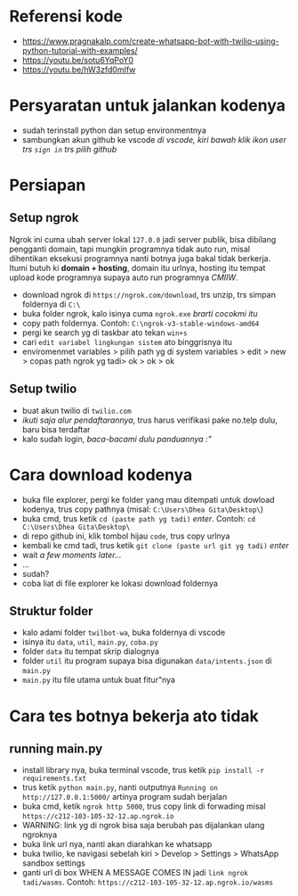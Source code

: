 # Referensi kode
* https://www.pragnakalp.com/create-whatsapp-bot-with-twilio-using-python-tutorial-with-examples/
* https://youtu.be/sotu6YqPoY0
* https://youtu.be/hW3zfd0mIfw


# Persyaratan untuk jalankan kodenya
* sudah terinstall python dan setup environmentnya
* sambungkan akun github ke vscode *di vscode, kiri bawah klik ikon user trs `sign in` trs pilih github*

# Persiapan
## Setup ngrok
Ngrok ini cuma ubah server lokal `127.0.0` jadi server publik, bisa dibilang pengganti domain, tapi mungkin programnya tidak auto run, misal dihentikan eksekusi programnya nanti botnya juga bakal tidak berkerja. Itumi butuh ki **domain + hosting**, domain itu urlnya, hosting itu tempat upload kode programnya supaya auto run programnya *CMIIW*.
* download ngrok di `https://ngrok.com/download`, trs unzip, trs simpan foldernya di `C:\`
* buka folder ngrok, kalo isinya cuma `ngrok.exe` *brarti cocokmi itu*
* copy path foldernya. Contoh: `C:\ngrok-v3-stable-windows-amd64`
* pergi ke search yg di taskbar ato tekan `win+s`
* cari `edit variabel lingkungan sistem` ato binggrisnya itu
* enviromenmet variables > pilih path yg di system variables > edit > new > copas path ngrok yg tadi> ok > ok > ok
## Setup twilio
* buat akun twilio di `twilio.com`
* *ikuti saja alur pendaftarannya*, trus harus verifikasi pake no.telp dulu, baru bisa terdaftar
* kalo sudah login, *baca-bacami dulu panduannya :"*

# Cara download kodenya
* buka file explorer, pergi ke folder yang mau ditempati untuk dowload kodenya, trus copy pathnya (misal: `C:\Users\Dhea Gita\Desktop\`)
* buka cmd, trus ketik `cd (paste path yg tadi)` *enter*. Contoh: `cd C:\Users\Dhea Gita\Desktop\`
* di repo github ini, klik tombol hijau `code`, trus copy urlnya
* kembali ke cmd tadi, trus ketik `git clone (paste url git yg tadi)` *enter*
* wait *a few moments later...*
* ...
* sudah?
* coba liat di file explorer ke lokasi download foldernya
## Struktur folder
* kalo adami folder `twilbot-wa`, buka foldernya di vscode
* isinya itu `data`, `util`, `main.py`, `coba.py`
* folder `data` itu tempat skrip dialognya
* folder `util` itu program supaya bisa digunakan `data/intents.json` di `main.py`
* `main.py` itu file utama untuk buat fitur"nya

# Cara tes botnya bekerja ato tidak
## running main.py
* install library nya, buka terminal vscode, trus ketik `pip install -r requirements.txt`
* trus ketik `python main.py`, nanti outputnya `Running on http://127.0.0.1:5000/` artinya program sudah berjalan
* buka cmd, ketik `ngrok http 5000`, trus copy link di forwading misal `https://c212-103-105-32-12.ap.ngrok.io`
* WARNING: link yg di ngrok bisa saja berubah pas dijalankan ulang ngroknya
* buka link url nya, nanti akan diarahkan ke whatsapp
* buka twilio, ke navigasi sebelah kiri > Develop > Settings > WhatsApp sandbox settings
* ganti url di box WHEN A MESSAGE COMES IN jadi `link ngrok tadi/wasms`. Contoh: `https://c212-103-105-32-12.ap.ngrok.io/wasms`
